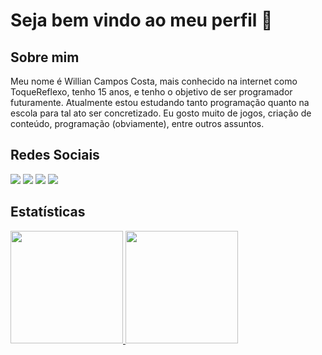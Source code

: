 # Seja bem vindo ao meu perfil 👋

<h2>Sobre mim</h2>
<p>Meu nome é Willian Campos Costa, mais conhecido na internet como ToqueReflexo, tenho 15 anos, e tenho o objetivo de ser programador futuramente. Atualmente estou estudando tanto programação quanto na escola para tal ato ser concretizado. Eu gosto muito de jogos, criação de conteúdo, programação (obviamente), entre outros assuntos.</p>
          
<h2>Redes Sociais</h2>
<div>
<a href="https://www.youtube.com/@ToqueReflexo" target="_blank"><img loading="lazy" src="https://img.shields.io/badge/YouTube-FF0000?style=for-the-badge&logo=youtube&logoColor=white" target="_blank"></a>
<a href="https://www.instagram.com/toquereflexo/" target="_blank"><img loading="lazy" src="https://img.shields.io/badge/-Instagram-%23E4405F?style=for-the-badge&logo=instagram&logoColor=white" target="_blank"></a>
<a href="https://www.twitch.tv/toquereflexo" target="_blank"><img loading="lazy" src="https://img.shields.io/badge/Twitch-9146FF?style=for-the-badge&logo=twitch&logoColor=white" target="_blank"></a>
<a href = "mailto:toquereflexocontato@gmail.com"><img loading="lazy" src="https://img.shields.io/badge/Gmail-D14836?style=for-the-badge&logo=gmail&logoColor=white" target="_blank"></a> 
</div>

<h2>Estatísticas</h2>
<div>
<a href="https://github.com/touchrefletz">
<img loading="lazy" height="180em" src="https://github-readme-stats.vercel.app/api/top-langs/?username=touchrefletz&layout=compact&langs_count=7&theme=dracula"/>
<img loading="lazy" height="180em" src="https://github-readme-stats.vercel.app/api?username=touchrefletz&show_icons=true&theme=dracula&include_all_commits=true&count_private=true"/>
</div>
